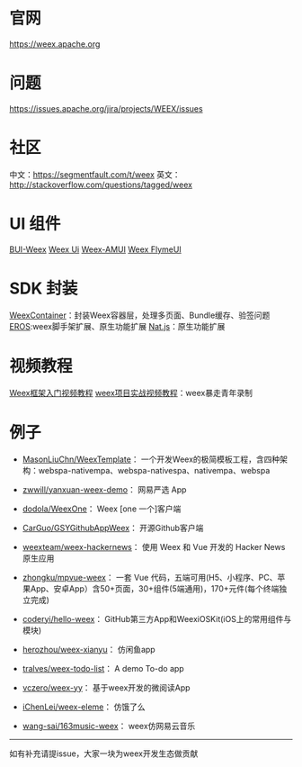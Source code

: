 # 官网
https://weex.apache.org

# 问题
https://issues.apache.org/jira/projects/WEEX/issues

# 社区
中文：https://segmentfault.com/t/weex
英文：http://stackoverflow.com/questions/tagged/weex


# UI 组件
[BUI-Weex](http://dev.bingocc.com/buiweex/docs/)
[Weex Ui](https://alibaba.github.io/weex-ui/#/cn/)
[Weex-AMUI](https://hminghe.github.io/weex-amui/#/)
[Weex FlymeUI](https://flymeapps.github.io/weex-flymeui/#/)


# SDK 封装
[WeexContainer](https://github.com/MasonLiuChn/WeexContainer-Android)：封装Weex容器层，处理多页面、Bundle缓存、验签问题
[EROS](https://bmfe.github.io/eros-docs/#/):weex脚手架扩展、原生功能扩展
[Nat.js](http://natjs.com/#/zh-cn/)：原生功能扩展

# 视频教程
[Weex框架入门视频教程](https://www.imooc.com/learn/948)
[weex项目实战视频教程](http://i.youku.com/i/UNDEzMDY2NjI0MA==/videos)：weex暴走青年录制

# 例子
- [MasonLiuChn/WeexTemplate](https://github.com/MasonLiuChn/WeexTemplate)：
一个开发Weex的极简模板工程，含四种架构：webspa-nativempa、webspa-nativespa、nativempa、webspa

- [zwwill/yanxuan-weex-demo](https://github.com/zwwill/yanxuan-weex-demo)：
网易严选 App
- [dodola/WeexOne](https://github.com/dodola/WeexOne)：
Weex [one 一个]客户端
- [CarGuo/GSYGithubAppWeex](https://github.com/CarGuo/GSYGithubAppWeex)：
开源Github客户端
- [weexteam/weex-hackernews](https://github.com/weexteam/weex-hackernews)：
使用 Weex 和 Vue 开发的 Hacker News 原生应用
- [zhongku/mpvue-weex](https://github.com/zhongku/mpvue-weex)：
一套 Vue 代码，五端可用(H5、小程序、PC、苹果App、安卓App）含50+页面，30+组件(5端通用)，170+元件(每个终端独立完成)
- [coderyi/hello-weex](https://github.com/coderyi/hello-weex)：
GitHub第三方App和WeexiOSKit(iOS上的常用组件与模块)
- [herozhou/weex-xianyu](https://github.com/herozhou/weex-xianyu)：
仿闲鱼app
- [tralves/weex-todo-list](https://github.com/tralves/weex-todo-list)：
A demo To-do app
- [vczero/weex-yy](https://github.com/vczero/weex-yy)：
基于weex开发的微阅读App
- [iChenLei/weex-eleme](https://github.com/iChenLei/weex-eleme)：
仿饿了么
- [wang-sai/163music-weex](https://github.com/wang-sai/163music-weex)：
weex仿网易云音乐


---
如有补充请提issue，大家一块为weex开发生态做贡献


